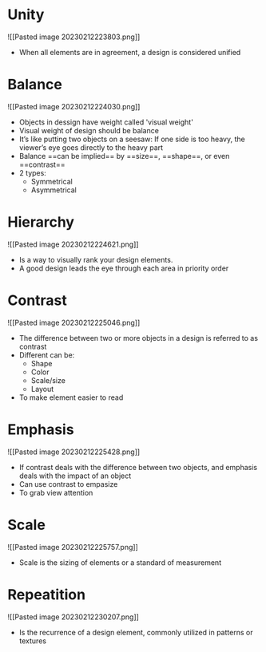 # Unity
![[Pasted image 20230212223803.png]]
- When all elements are in agreement, a design is considered unified

# Balance
![[Pasted image 20230212224030.png]]
- Objects in dessign have weight called 'visual weight'
- Visual weight of design should be balance 
- It’s like putting two objects on a seesaw: If one side is too
heavy, the viewer’s eye goes directly to the heavy part
- Balance ==can be implied== by ==size==, ==shape==, or even ==contrast==
- 2 types:
	- Symmetrical
	- Asymmetrical
# Hierarchy
![[Pasted image 20230212224621.png]]
- Is a way to visually rank your design elements.
- A good design leads the eye through each area in priority
order
# Contrast
![[Pasted image 20230212225046.png]]
- The difference between two or more objects in a design is referred to as
contrast
- Different can be:
	- Shape
	- Color
	- Scale/size
	- Layout
- To make element easier to read

# Emphasis
![[Pasted image 20230212225428.png]]
- If contrast deals with the difference between two objects, and emphasis deals with the impact of an object
- Can use contrast to empasize
- To grab view attention
# Scale
![[Pasted image 20230212225757.png]]
- Scale is the sizing of elements or a standard of measurement
# Repeatition
![[Pasted image 20230212230207.png]]
- Is the recurrence of a design element, commonly utilized in
patterns or textures

